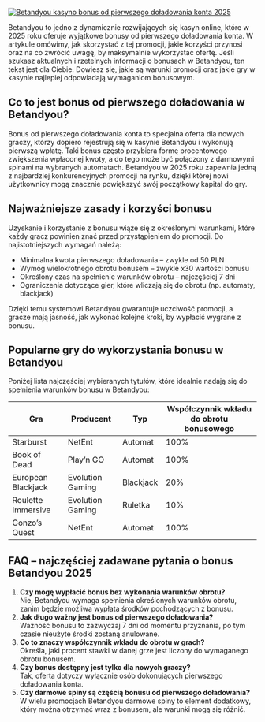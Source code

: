 [![Betandyou kasyno bonus od pierwszego doładowania konta 2025](https://123-caf.pages.dev/gitsignup.png)](https://vrmoo.ru/Bt82HjjY)

<p>Betandyou to jedno z dynamicznie rozwijających się kasyn online, które w 2025 roku oferuje wyjątkowe bonusy od pierwszego doładowania konta. W artykule omówimy, jak skorzystać z tej promocji, jakie korzyści przynosi oraz na co zwrócić uwagę, by maksymalnie wykorzystać ofertę. Jeśli szukasz aktualnych i rzetelnych informacji o bonusach w Betandyou, ten tekst jest dla Ciebie. Dowiesz się, jakie są warunki promocji oraz jakie gry w kasynie najlepiej odpowiadają wymaganiom bonusowym.</p>  <h2>Co to jest bonus od pierwszego doładowania w Betandyou?</h2> <p>Bonus od pierwszego doładowania konta to specjalna oferta dla nowych graczy, którzy dopiero rejestrują się w kasynie Betandyou i wykonują pierwszą wpłatę. Taki bonus często przybiera formę procentowego zwiększenia wpłaconej kwoty, a do tego może być połączony z darmowymi spinami na wybranych automatach. Betandyou w 2025 roku zapewnia jedną z najbardziej konkurencyjnych promocji na rynku, dzięki której nowi użytkownicy mogą znacznie powiększyć swój początkowy kapitał do gry.</p>  <h2>Najważniejsze zasady i korzyści bonusu</h2> <p>Uzyskanie i korzystanie z bonusu wiąże się z określonymi warunkami, które każdy gracz powinien znać przed przystąpieniem do promocji. Do najistotniejszych wymagań należą:</p> <ul> <li>Minimalna kwota pierwszego doładowania – zwykle od 50 PLN</li> <li>Wymóg wielokrotnego obrotu bonusem – zwykle x30 wartości bonusu</li> <li>Określony czas na spełnienie warunków obrotu – najczęściej 7 dni</li> <li>Ograniczenia dotyczące gier, które wliczają się do obrotu (np. automaty, blackjack)</li> </ul> <p>Dzięki temu systemowi Betandyou gwarantuje uczciwość promocji, a gracze mają jasność, jak wykonać kolejne kroki, by wypłacić wygrane z bonusu.</p>  <h2>Popularne gry do wykorzystania bonusu w Betandyou</h2> <p>Poniżej lista najczęściej wybieranych tytułów, które idealnie nadają się do spełnienia warunków bonusu w Betandyou:</p> <table> <thead> <tr> <th>Gra</th> <th>Producent</th> <th>Typ</th> <th>Współczynnik wkładu do obrotu bonusowego</th> </tr> </thead> <tbody> <tr> <td>Starburst</td> <td>NetEnt</td> <td>Automat</td> <td>100%</td> </tr> <tr> <td>Book of Dead</td> <td>Play’n GO</td> <td>Automat</td> <td>100%</td> </tr> <tr> <td>European Blackjack</td> <td>Evolution Gaming</td> <td>Blackjack</td> <td>20%</td> </tr> <tr> <td>Roulette Immersive</td> <td>Evolution Gaming</td> <td>Ruletka</td> <td>10%</td> </tr> <tr> <td>Gonzo’s Quest</td> <td>NetEnt</td> <td>Automat</td> <td>100%</td> </tr> </tbody> </table>  <h2>FAQ – najczęściej zadawane pytania o bonus Betandyou 2025</h2> <ol> <li><strong>Czy mogę wypłacić bonus bez wykonania warunków obrotu?</strong><br>Nie, Betandyou wymaga spełnienia określonych warunków obrotu, zanim będzie możliwa wypłata środków pochodzących z bonusu.</li> <li><strong>Jak długo ważny jest bonus od pierwszego doładowania?</strong><br>Ważność bonusu to zazwyczaj 7 dni od momentu przyznania, po tym czasie nieużyte środki zostaną anulowane.</li> <li><strong>Co to znaczy współczynnik wkładu do obrotu w grach?</strong><br>Określa, jaki procent stawki w danej grze jest liczony do wymaganego obrotu bonusem.</li> <li><strong>Czy bonus dostępny jest tylko dla nowych graczy?</strong><br>Tak, oferta dotyczy wyłącznie osób dokonujących pierwszego doładowania konta.</li> <li><strong>Czy darmowe spiny są częścią bonusu od pierwszego doładowania?</strong><br>W wielu promocjach Betandyou darmowe spiny to element dodatkowy, który można otrzymać wraz z bonusem, ale warunki mogą się różnić.</li> </ol>